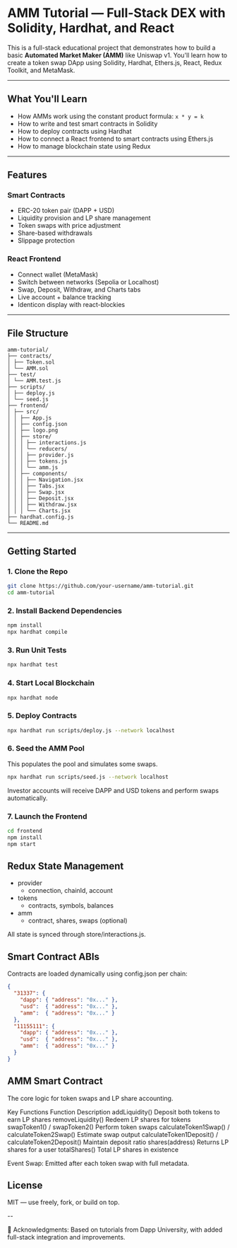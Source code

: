# AMM Tutorial — Full-Stack DEX with Solidity, Hardhat, and React

This is a full-stack educational project that demonstrates how to build a basic **Automated Market Maker (AMM)** like Uniswap v1. You'll learn how to create a token swap DApp using Solidity, Hardhat, Ethers.js, React, Redux Toolkit, and MetaMask.

---

## What You'll Learn

- How AMMs work using the constant product formula: `x * y = k`
- How to write and test smart contracts in Solidity
- How to deploy contracts using Hardhat
- How to connect a React frontend to smart contracts using Ethers.js
- How to manage blockchain state using Redux

---

## Features

### Smart Contracts
- ERC-20 token pair (DAPP + USD)
- Liquidity provision and LP share management
- Token swaps with price adjustment
- Share-based withdrawals
- Slippage protection

### React Frontend
- Connect wallet (MetaMask)
- Switch between networks (Sepolia or Localhost)
- Swap, Deposit, Withdraw, and Charts tabs
- Live account + balance tracking
- Identicon display with react-blockies

---

## File Structure

``` plaintext
amm-tutorial/
├── contracts/
│ ├── Token.sol
│ └── AMM.sol
├── test/
│ └── AMM.test.js
├── scripts/
│ ├── deploy.js
│ └── seed.js
├── frontend/
│ ├── src/
│ │ ├── App.js
│ │ ├── config.json
│ │ ├── logo.png
│ │ ├── store/
│ │ │ ├── interactions.js
│ │ │ └── reducers/
│ │ │ ├── provider.js
│ │ │ ├── tokens.js
│ │ │ └── amm.js
│ │ ├── components/
│ │ │ ├── Navigation.jsx
│ │ │ ├── Tabs.jsx
│ │ │ ├── Swap.jsx
│ │ │ ├── Deposit.jsx
│ │ │ ├── Withdraw.jsx
│ │ │ └── Charts.jsx
├── hardhat.config.js
└── README.md
```

---

## Getting Started

### 1. Clone the Repo
```bash
git clone https://github.com/your-username/amm-tutorial.git
cd amm-tutorial
```
### 2. Install Backend Dependencies
```bash
npm install
npx hardhat compile
```

### 3.  Run Unit Tests
```bash
npx hardhat test
```

### 4. Start Local Blockchain
```bash
npx hardhat node
```

### 5. Deploy Contracts
```bash
npx hardhat run scripts/deploy.js --network localhost
```

### 6. Seed the AMM Pool
This populates the pool and simulates some swaps.
```bash
npx hardhat run scripts/seed.js --network localhost
```
Investor accounts will receive DAPP and USD tokens and perform swaps automatically.

### 7. Launch the Frontend
```bash
cd frontend
npm install
npm start
```

## Redux State Management
- provider
  - connection, chainId, account
- tokens
  - contracts, symbols, balances
- amm
  - contract, shares, swaps (optional)

All state is synced through store/interactions.js.

## Smart Contract ABIs
Contracts are loaded dynamically using config.json per chain:
```json
{
  "31337": {
    "dapp": { "address": "0x..." },
    "usd":  { "address": "0x..." },
    "amm":  { "address": "0x..." }
  },
  "11155111": {
    "dapp": { "address": "0x..." },
    "usd":  { "address": "0x..." },
    "amm":  { "address": "0x..." }
  }
}
```

## AMM Smart Contract
The core logic for token swaps and LP share accounting.

Key Functions
Function	Description
addLiquidity()	Deposit both tokens to earn LP shares
removeLiquidity()	Redeem LP shares for tokens
swapToken1() / swapToken2()	Perform token swaps
calculateToken1Swap() / calculateToken2Swap()	Estimate swap output
calculateToken1Deposit() / calculateToken2Deposit()	Maintain deposit ratio
shares(address)	Returns LP shares for a user
totalShares()	Total LP shares in existence

Event
Swap: Emitted after each token swap with full metadata.

## License
MIT — use freely, fork, or build on top.

--

🙏 Acknowledgments:
Based on tutorials from Dapp University, with added full-stack integration and improvements.



